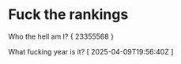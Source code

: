 # Fuck the rankings

Who the hell am I?
{ 23355568 }

What fucking year is it?
[ 2025-04-09T19:56:40Z ]
